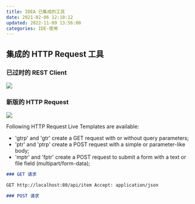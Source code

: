 ```yaml
---
title: IDEA 已集成的工具
date: 2021-02-06 12:10:12
updated: 2022-11-09 13:56:00
categories: IDE-使用
---
```


## 集成的 HTTP Request 工具

### 已过时的 REST Client

![](https://upload-images.jianshu.io/upload_images/1662509-abb9412a08d5b8bb.png?imageMogr2/auto-orient/strip%7CimageView2/2/w/1240)

### 新版的 HTTP Request

![](https://upload-images.jianshu.io/upload_images/1662509-835188162fd7c6bf.png?imageMogr2/auto-orient/strip%7CimageView2/2/w/1240)

Following HTTP Request Live Templates are available:

- 'gtrp' and 'gtr' create a GET request with or without query parameters;
- 'ptr' and 'ptrp' create a POST request with a simple or parameter-like body;
- 'mptr' and 'fptr' create a POST request to submit a form with a text or file field (multipart/form-data);

<!-- more -->

```md
### GET 请求

GET http://localhost:80/api/item Accept: application/json

### POST 请求
```
